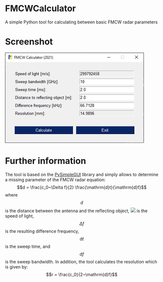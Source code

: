 # FMCWCalculator
A simple Python tool for calculating between basic FMCW radar parameters

# Screenshot
![](https://github.com/yildi1337/FMCWCalculator/blob/main/screenshot/screenshot.png)

# Further information
The tool is based on the [PySimpleGUI](https://pypi.org/project/PySimpleGUI/) library and simply allows to determine a missing parameter of the FMCW radar equation:
$$d = \frac{c_0~\Delta f}{2} \frac{\mathrm{d}t}{\mathrm{d}f}$$
where $$d$$ is the distance between the antenna and the reflecting object, <img src="https://render.githubusercontent.com/render/math?math=c_0"> is the speed of light, $$\Delta f$$ is the resulting difference frequency, $$\mathrm{d}t$$ is the sweep time, and $$\mathrm{d}f$$ is the sweep bandwidth. In addition, the tool calculates the resolution which is given by:
$$r = \frac{c_0}{2~\mathrm{d}f}$$
